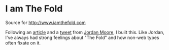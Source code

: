# I am The Fold

Source for http://www.iamthefold.com

Following an [article](http://www.jordanm.co.uk/post/110325451951/i-am-the-fold) and a [tweet](https://twitter.com/jordanmoore/status/563980959901843456) from [Jordan Moore](http://jordanm.co.uk), I built this. Like Jordan, I've always had strong feelings about "The Fold" and how non-web types often fixate on it.

<!-- I've detailed how I put this whole thing together in a [blog post]()), if you're interested. -->
